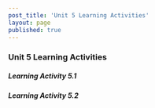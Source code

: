 ```yaml
---
post_title: 'Unit 5 Learning Activities'
layout: page
published: true
---
```

### Unit 5 Learning Activities

##### Learning Activity 5.1

##### Learning Activity 5.2



